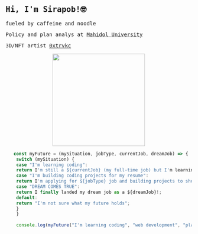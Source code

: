 <h2><samp> Hi, I'm Sirapob!🤓</samp></h2>
<p><samp>fueled by caffeine and noodle</samp><br>
<p><samp>Policy and plan analys at </samp><a href="https://mahidol.ac.th/"><samp>Mahidol University</samp></a>
</br><p><samp>3D/NFT artist </samp><a href="https://linktr.ee/trvkc"><samp>0xtrvkc</samp></a></br>

<p align="center">
  <img width="250" src="https://media.giphy.com/media/lgcUUCXgC8mEo/giphy.gif">
</p>

```javascript
   const myFuture = (mySituation, jobType, currentJob, dreamJob) => {
    switch (mySituation) {
    case "I'm learning coding":
    return I'm still a ${currentJob} (my full-time job) but I'm learning ${jobType} skills;
    case "I'm building coding projects for my resume":
    return I'm applying for ${jobType} job and building projects to showcase my skills;
    case "DREAM COMES TRUE":
    return I finally landed my dream job as a ${dreamJob}!;
    default:
    return "I'm not sure what my future holds";
    }
    }
    
    console.log(myFuture("I'm learning coding", "web development", "plan and policy analyst"));

```

